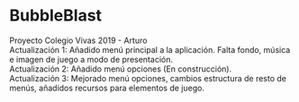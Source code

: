 # BubbleBlast
Proyecto Colegio Vivas 2019 - Arturo  
Actualización 1: Añadido menú principal a la aplicación. Falta fondo, música e imagen de juego a modo de presentación.  
Actualización 2: Añadido menú opciones (En construcción).  
Actualización 3: Mejorado menú opciones, cambios estructura de resto de menús, añadidos recursos para elementos de juego.  
